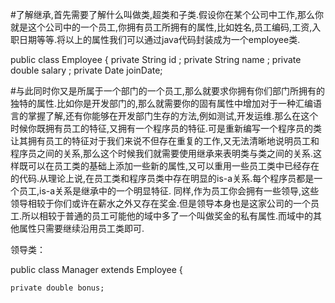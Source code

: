 
#了解继承,首先需要了解什么叫做类,超类和子类.假设你在某个公司中工作,那么你就是这个公司中的一个员工,你拥有员工所拥有的属性,比如姓名,员工编码,工资,入职日期等等.将以上的属性我们可以通过java代码封装成为一个employee类.

public class Employee {
    private String id ;
    private String name ;
    private double salary ;
    private Date joinDate;
    
#与此同时你又是所属于一个部门的一个员工,那么就要求你拥有你们部门所拥有的独特的属性.比如你是开发部门的,那么就需要你的固有属性中增加对于一种汇编语言的掌握了解,还有你能够在开发部门生存的方法,例如测试,开发运维.那么在这个时候你既拥有员工的特征,又拥有一个程序员的特征.可是重新编写一个程序员的类让其拥有员工的特征对于我们来说不但存在重复的工作,又无法清晰地说明员工和程序员之间的关系,那么这个时候我们就需要使用继承来表明类与类之间的关系.这样既可以在员工类的基础上添加一些新的属性,又可以重用一些员工类中已经存在的代码.从理论上说,在员工类和程序员类中存在明显的is-a关系.每个程序员都是一个员工,is-a关系是继承中的一个明显特征.
同样,作为员工你会拥有一些领导,这些领导相较于你们或许在薪水之外又存在奖金.但是领导本身也是这家公司的一个员工.所以相较于普通的员工可能他的域中多了一个叫做奖金的私有属性.而域中的其他属性只需要继续沿用员工类即可.

领导类：

public class Manager extends Employee {
 
    private double bonus;
